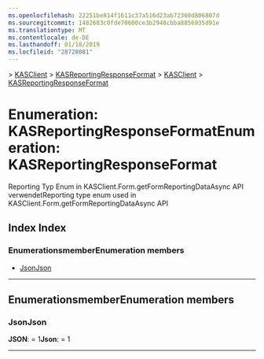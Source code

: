 ```yaml
---
ms.openlocfilehash: 22251be814f1611c37a516d23ab72360d806807d
ms.sourcegitcommit: 1482683c0fde70600ce3b2948cbba8856935d91e
ms.translationtype: MT
ms.contentlocale: de-DE
ms.lasthandoff: 01/18/2019
ms.locfileid: "28728081"
---
```

<span data-ttu-id="d68a2-101">[](../README.md) > [KASClient](../modules/kasclient.md) > [KASReportingResponseFormat](../enums/kasclient.kasreportingresponseformat.md)</span><span class="sxs-lookup"><span data-stu-id="d68a2-101">[](../README.md) > [KASClient](../modules/kasclient.md) > [KASReportingResponseFormat](../enums/kasclient.kasreportingresponseformat.md)</span></span>

# <a name="enumeration-kasreportingresponseformat"></a><span data-ttu-id="d68a2-102">Enumeration: KASReportingResponseFormat</span><span class="sxs-lookup"><span data-stu-id="d68a2-102">Enumeration: KASReportingResponseFormat</span></span>

<span data-ttu-id="d68a2-103">Reporting Typ Enum in KASClient.Form.getFormReportingDataAsync API verwendet</span><span class="sxs-lookup"><span data-stu-id="d68a2-103">Reporting type enum used in KASClient.Form.getFormReportingDataAsync API</span></span>
## <a name="index"></a><span data-ttu-id="d68a2-104">Index </span><span class="sxs-lookup"><span data-stu-id="d68a2-104">Index</span></span>

### <a name="enumeration-members"></a><span data-ttu-id="d68a2-105">Enumerationsmember</span><span class="sxs-lookup"><span data-stu-id="d68a2-105">Enumeration members</span></span>

* [<span data-ttu-id="d68a2-106">Json</span><span class="sxs-lookup"><span data-stu-id="d68a2-106">Json</span></span>](kasclient.kasreportingresponseformat.md#json)

---

## <a name="enumeration-members"></a><span data-ttu-id="d68a2-107">Enumerationsmember</span><span class="sxs-lookup"><span data-stu-id="d68a2-107">Enumeration members</span></span>

<a id="json"></a>

###  <a name="json"></a><span data-ttu-id="d68a2-108">Json</span><span class="sxs-lookup"><span data-stu-id="d68a2-108">Json</span></span>

<span data-ttu-id="d68a2-109">**JSON**: = 1</span><span class="sxs-lookup"><span data-stu-id="d68a2-109">**Json**:  = 1</span></span>

___

